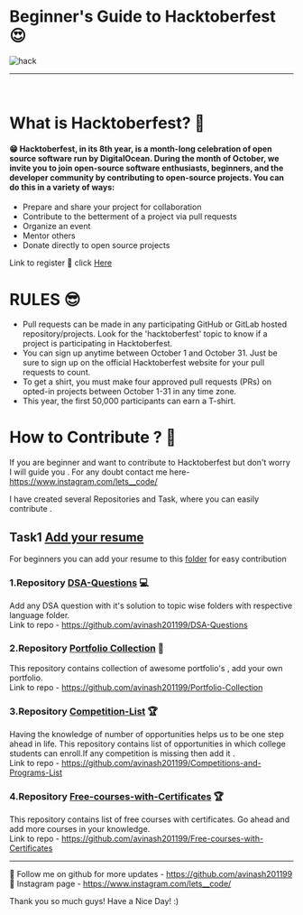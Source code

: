 # Beginner's Guide to Hacktoberfest 😍
![hack](https://user-images.githubusercontent.com/61057666/135253939-df4c0569-9ea6-49ae-b53c-63c797933b30.png)

<hr>

<br>

# What is Hacktoberfest? 🤨<br>

#### 😁 Hacktoberfest, in its 8th year, is a month-long celebration of open source software run by DigitalOcean. During the month of October, we invite you to join open-source software enthusiasts, beginners, and the developer community by contributing to open-source projects. You can do this in a variety of ways:<br>

* Prepare and share your project for collaboration
* Contribute to the betterment of a project via pull requests
* Organize an event
* Mentor others
* Donate directly to open source projects

Link to register 🤩 click [Here](https://hacktoberfest.digitalocean.com/)

# RULES 😎

* Pull requests can be made in any participating GitHub or GitLab hosted repository/projects. Look for the 'hacktoberfest' topic to know if a project is participating in Hacktoberfest.
* You can sign up anytime between October 1 and October 31. Just be sure to sign up on the official Hacktoberfest website for your pull requests to count.
* To get a shirt, you must make four approved pull requests (PRs) on opted-in projects between October 1-31 in any time zone.
* This year, the first 50,000 participants can earn a T-shirt.

# How to Contribute ? 🥺

If you are beginner and want to contribute to Hacktoberfest but don't worry I will guide you . For any doubt contact me here-https://www.instagram.com/lets__code/ <br>

I have created several Repositories and Task, where you can easily contribute .

## Task1 [Add your resume](https://github.com/avinash201199/Hacktoberfest-Guide/tree/main/Resume)

For beginners you can add your resume to this [folder](https://github.com/avinash201199/Hacktoberfest-Guide/tree/main/Resume) for easy contribution

### 1.Repository [DSA-Questions](https://github.com/avinash201199/DSA-Questions) 	💻

Add any DSA question with it's solution to topic wise folders with respective language folder.<br>
Link to repo - https://github.com/avinash201199/DSA-Questions <br>

### 2.Repository [Portfolio Collection](https://github.com/avinash201199/Portfolio-Collection) 🧑

This repository contains collection of awesome portfolio's , add your own portfolio.<br>
Link to repo - https://github.com/avinash201199/Portfolio-Collection

### 3.Repository [Competition-List](https://github.com/avinash201199/Competitions-and-Programs-List) 🏆

Having the knowledge of number of opportunities helps us to be one step ahead in life. This repository contains list of opportunities in which college students can enroll.If any competition is missing then add it .<br>
Link to repo - https://github.com/avinash201199/Competitions-and-Programs-List


### 4.Repository [Free-courses-with-Certificates](https://github.com/avinash201199/Free-courses-with-Certificates) 🏆

This repository contains list of free courses with certificates. Go ahead and add more courses in your knowledge.<br>
Link to repo - https://github.com/avinash201199/Free-courses-with-Certificates

<hr>

📌 Follow me on github for more updates - https://github.com/avinash201199 <br>
📌 Instagram page - https://www.instagram.com/lets__code/


Thank you so much guys! Have a Nice Day! :)
